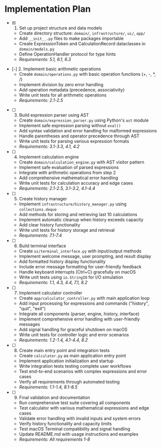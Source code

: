 # Implementation Plan

- [x] 1. Set up project structure and data models
  - Create directory structure: `domain/`, `infrastructure/`, `ui/`, `app/`
  - Add `__init__.py` files to make packages importable
  - Create ExpressionToken and CalculationRecord dataclasses in `domain/models.py`
  - Define OperationHandler protocol for type hints
  - _Requirements: 5.1, 6.1, 6.3_

- [-] 2. Implement basic arithmetic operations
  - Create `domain/operations.py` with basic operation functions (+, -, *, /)
  - Implement division by zero error handling
  - Add operation metadata (precedence, associativity)
  - Write unit tests for all arithmetic operations
  - _Requirements: 2.1-2.5_

- [ ] 3. Build expression parser using AST
  - Create `domain/expression_parser.py` using Python's `ast` module
  - Implement safe expression parsing without `eval()`
  - Add syntax validation and error handling for malformed expressions
  - Handle parentheses and operator precedence through AST
  - Write unit tests for parsing various expression formats
  - _Requirements: 3.1-3.3, 4.1, 4.2_

- [ ] 4. Implement calculation engine
  - Create `domain/calculation_engine.py` with AST visitor pattern
  - Implement safe evaluation of parsed expressions
  - Integrate with arithmetic operations from step 2
  - Add comprehensive mathematical error handling
  - Write unit tests for calculation accuracy and edge cases
  - _Requirements: 2.1-2.5, 3.1-3.2, 4.1-4.4_

- [ ] 5. Create history manager
  - Implement `infrastructure/history_manager.py` using `collections.deque`
  - Add methods for storing and retrieving last 10 calculations
  - Implement automatic cleanup when history exceeds capacity
  - Add clear history functionality
  - Write unit tests for history storage and retrieval
  - _Requirements: 7.1-7.4_

- [ ] 6. Build terminal interface
  - Create `ui/terminal_interface.py` with input/output methods
  - Implement welcome message, user prompting, and result display
  - Add formatted history display functionality
  - Include error message formatting for user-friendly feedback
  - Handle keyboard interrupts (Ctrl+C) gracefully on macOS
  - Write unit tests using `io.StringIO` for I/O simulation
  - _Requirements: 1.1, 4.3, 4.4, 7.1, 8.2_

- [ ] 7. Implement calculator controller
  - Create `app/calculator_controller.py` with main application loop
  - Add input processing for expressions and commands ("history", "quit", "exit")
  - Integrate all components (parser, engine, history, interface)
  - Implement comprehensive error handling with user-friendly messages
  - Add signal handling for graceful shutdown on macOS
  - Write unit tests for controller logic and error scenarios
  - _Requirements: 1.2-1.4, 4.1-4.4, 8.2_

- [ ] 8. Create main entry point and integration tests
  - Create `calculator.py` as main application entry point
  - Implement application initialization and startup
  - Write integration tests testing complete user workflows
  - Test end-to-end scenarios with complex expressions and error cases
  - Verify all requirements through automated testing
  - _Requirements: 1.1-1.4, 8.1-8.5_

- [ ] 9. Final validation and documentation
  - Run comprehensive test suite covering all components
  - Test calculator with various mathematical expressions and edge cases
  - Validate error handling with invalid inputs and system errors
  - Verify history functionality and capacity limits
  - Test macOS Terminal compatibility and signal handling
  - Update README.md with usage instructions and examples
  - _Requirements: All requirements 1-8_